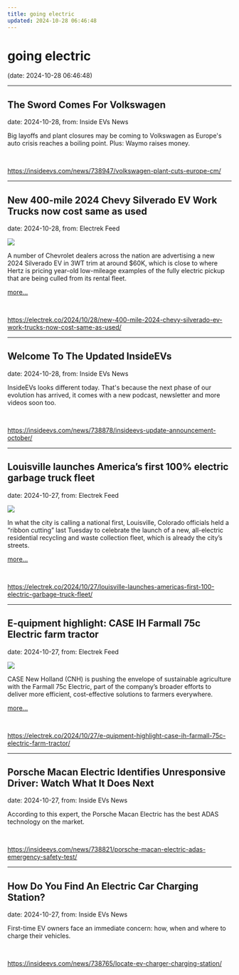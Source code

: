 ```yaml
---
title: going electric
updated: 2024-10-28 06:46:48
---
```


# going electric

(date: 2024-10-28 06:46:48)

---

## The Sword Comes For Volkswagen

date: 2024-10-28, from: Inside EVs News

Big layoffs and plant closures may be coming to Volkswagen as Europe's auto crisis reaches a boiling point. Plus: Waymo raises money. 

<br> 

<https://insideevs.com/news/738947/volkswagen-plant-cuts-europe-cm/>

---

## New 400-mile 2024 Chevy Silverado EV Work Trucks now cost same as used

date: 2024-10-28, from: Electrek Feed

<div class="feat-image"><img src="https://electrek.co/wp-content/uploads/sites/3/2023/06/image-77.png?w=1141" /></div><p>A number of Chevrolet dealers across the nation are advertising a new 2024 Silverado EV in 3WT trim at around $60K, which is close to where Hertz is pricing year-old low-mileage examples of the fully electric pickup that are being culled from its rental fleet.</p>



 <a data-layer-pagetype="post" data-layer-postcategory="" data-layer-viewtype="unknown" data-post-id="386354" href="https://electrek.co/2024/10/28/new-400-mile-2024-chevy-silverado-ev-work-trucks-now-cost-same-as-used/#more-386354" class="more-link">more…</a> 

<br> 

<https://electrek.co/2024/10/28/new-400-mile-2024-chevy-silverado-ev-work-trucks-now-cost-same-as-used/>

---

## Welcome To The Updated InsideEVs

date: 2024-10-28, from: Inside EVs News

InsideEVs looks different today. That's because the next phase of our evolution has arrived, it comes with a new podcast, newsletter and more videos soon too. 

<br> 

<https://insideevs.com/news/738878/insideevs-update-announcement-october/>

---

## Louisville launches America’s first 100% electric garbage truck fleet

date: 2024-10-27, from: Electrek Feed

<div class="feat-image"><img src="https://electrek.co/wp-content/uploads/sites/3/2024/10/RepublicServices_MAIN.jpg?quality=82&#038;strip=all&#038;w=1600" /></div><p>In what the city is calling a national first, Louisville, Colorado officials held a “ribbon cutting” last Tuesday to celebrate the launch of a new, all-electric residential recycling and waste collection fleet, which is already the city’s streets.</p>



 <a data-layer-pagetype="post" data-layer-postcategory="electric-garbage-truck,electric-trucks" data-layer-viewtype="unknown" data-post-id="386334" href="https://electrek.co/2024/10/27/louisville-launches-americas-first-100-electric-garbage-truck-fleet/#more-386334" class="more-link">more…</a> 

<br> 

<https://electrek.co/2024/10/27/louisville-launches-americas-first-100-electric-garbage-truck-fleet/>

---

## E-quipment highlight: CASE IH Farmall 75c Electric farm tractor

date: 2024-10-27, from: Electrek Feed

<div class="feat-image"><img src="https://electrek.co/wp-content/uploads/sites/3/2024/10/GDN_CASE-IH-FARMALL-75C_4-copy.jpg?quality=82&#038;strip=all&#038;w=1600" /></div><p>CASE New Holland (CNH) is pushing the envelope of sustainable agriculture with the Farmall 75c Electric, part of the company’s broader efforts to deliver more efficient, cost-effective solutions to farmers everywhere.</p>



 <a data-layer-pagetype="post" data-layer-postcategory="case,electric-tractors,farming" data-layer-viewtype="unknown" data-post-id="386309" href="https://electrek.co/2024/10/27/e-quipment-highlight-case-ih-farmall-75c-electric-farm-tractor/#more-386309" class="more-link">more…</a> 

<br> 

<https://electrek.co/2024/10/27/e-quipment-highlight-case-ih-farmall-75c-electric-farm-tractor/>

---

## Porsche Macan Electric Identifies Unresponsive Driver: Watch What It Does Next

date: 2024-10-27, from: Inside EVs News

According to this expert, the Porsche Macan Electric has the best ADAS technology on the market. 

<br> 

<https://insideevs.com/news/738821/porsche-macan-electric-adas-emergency-safety-test/>

---

## How Do You Find An Electric Car Charging Station?

date: 2024-10-27, from: Inside EVs News

First-time EV owners face an immediate concern: how, when and where to charge their vehicles. 

<br> 

<https://insideevs.com/news/738765/locate-ev-charger-charging-station/>

